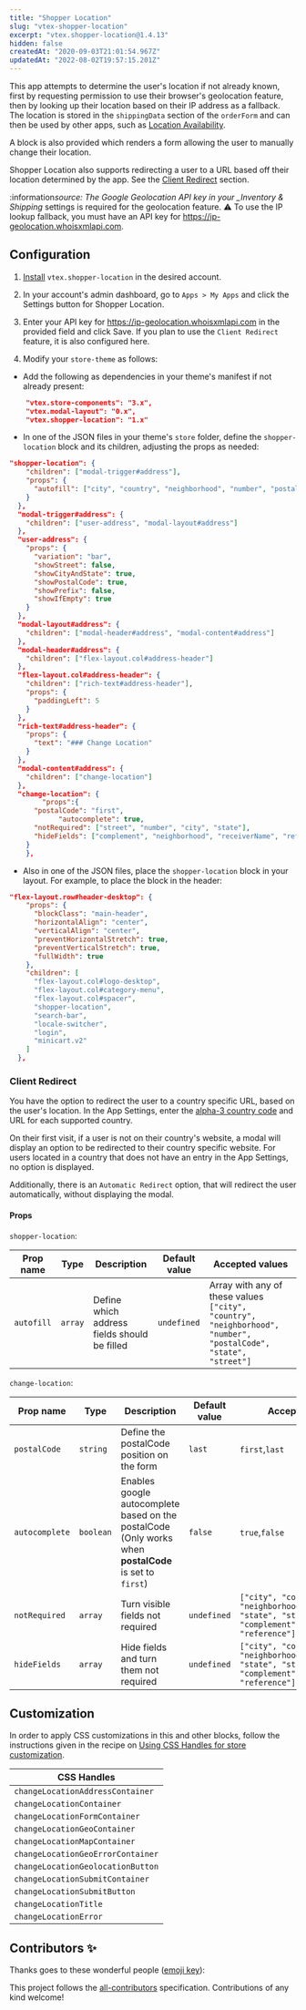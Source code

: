 ```yaml
---
title: "Shopper Location"
slug: "vtex-shopper-location"
excerpt: "vtex.shopper-location@1.4.13"
hidden: false
createdAt: "2020-09-03T21:01:54.967Z"
updatedAt: "2022-08-02T19:57:15.201Z"
---
```

This app attempts to determine the user's location if not already known, first by requesting permission to use their browser's geolocation feature, then by looking up their location based on their IP address as a fallback. The location is stored in the `shippingData` section of the `orderForm` and can then be used by other apps, such as [Location Availability](https://github.com/vtex-apps/location-availability).

A block is also provided which renders a form allowing the user to manually change their location.

Shopper Location also supports redirecting a user to a URL based off their location determined by the app. See the [Client Redirect](#client-redirect) section.

:information*source: The Google Geolocation API key in your \_Inventory & Shipping* settings is required for the geolocation feature.
:warning: To use the IP lookup fallback, you must have an API key for https://ip-geolocation.whoisxmlapi.com.

## Configuration

1. [Install](https://vtex.io/docs/recipes/store/installing-an-app) `vtex.shopper-location` in the desired account.

2. In your account's admin dashboard, go to `Apps > My Apps` and click the Settings button for Shopper Location.

3. Enter your API key for https://ip-geolocation.whoisxmlapi.com in the provided field and click Save. If you plan to use the `Client Redirect` feature, it is also configured here.

4. Modify your `store-theme` as follows:

- Add the following as dependencies in your theme's manifest if not already present:

```json
    "vtex.store-components": "3.x",
    "vtex.modal-layout": "0.x",
    "vtex.shopper-location": "1.x"
```

- In one of the JSON files in your theme's `store` folder, define the `shopper-location` block and its children, adjusting the props as needed:

```json
"shopper-location": {
    "children": ["modal-trigger#address"],
    "props": {
      "autofill": ["city", "country", "neighborhood", "number", "postalCode", "state", "street"]
    }
  },
  "modal-trigger#address": {
    "children": ["user-address", "modal-layout#address"]
  },
  "user-address": {
    "props": {
      "variation": "bar",
      "showStreet": false,
      "showCityAndState": true,
      "showPostalCode": true,
      "showPrefix": false,
      "showIfEmpty": true
    }
  },
  "modal-layout#address": {
    "children": ["modal-header#address", "modal-content#address"]
  },
  "modal-header#address": {
    "children": ["flex-layout.col#address-header"]
  },
  "flex-layout.col#address-header": {
    "children": ["rich-text#address-header"],
    "props": {
      "paddingLeft": 5
    }
  },
  "rich-text#address-header": {
    "props": {
      "text": "### Change Location"
    }
  },
  "modal-content#address": {
    "children": ["change-location"]
  },
  "change-location": {
		"props":{
      "postalCode": "first",
			"autocomplete": true,
      "notRequired": ["street", "number", "city", "state"],
      "hideFields": ["complement", "neighborhood", "receiverName", "reference"]
    }
	},
```

- Also in one of the JSON files, place the `shopper-location` block in your layout. For example, to place the block in the header:

```json
"flex-layout.row#header-desktop": {
    "props": {
      "blockClass": "main-header",
      "horizontalAlign": "center",
      "verticalAlign": "center",
      "preventHorizontalStretch": true,
      "preventVerticalStretch": true,
      "fullWidth": true
    },
    "children": [
      "flex-layout.col#logo-desktop",
      "flex-layout.col#category-menu",
      "flex-layout.col#spacer",
      "shopper-location",
      "search-bar",
      "locale-switcher",
      "login",
      "minicart.v2"
    ]
  },
```

### Client Redirect

You have the option to redirect the user to a country specific URL, based on the user's location. In the App Settings, enter the [alpha-3 country code](https://en.wikipedia.org/wiki/ISO_3166-1_alpha-3#Officially_assigned_code_elements) and URL for each supported country.

On their first visit, if a user is not on their country's website, a modal will display an option to be redirected to their country specific website. For users located in a country that does not have an entry in the App Settings, no option is displayed.

Additionally, there is an `Automatic Redirect` option, that will redirect the user automatically, without displaying the modal.

#### Props

`shopper-location`:

| Prop name  | Type    | Description                                  | Default value | Accepted values                                                                                                 |
| ---------- | ------- | -------------------------------------------- | ------------- | --------------------------------------------------------------------------------------------------------------- |
| `autofill` | `array` | Define which address fields should be filled | `undefined`   | Array with any of these values `["city", "country", "neighborhood", "number", "postalCode", "state", "street"]` |

`change-location`:

| Prop name      | Type      | Description                                         | Default value | Accepted values                                                                                              |
| -------------- | --------- | --------------------------------------------------- | ------------- | ------------------------------------------------------------------------------------------------------------ |
| `postalCode`   | `string`  | Define the postalCode position on the form          | `last`        | `first`,`last`                                                                                               |
| `autocomplete` | `boolean` | Enables google autocomplete based on the postalCode (Only works when **postalCode** is set to `first`) | `false`       | `true`,`false`                                                                                               |
| `notRequired`  | `array`   | Turn visible fields not required                    | `undefined`   | `["city", "country", "neighborhood", "number", "state", "street", "complement","receiverName", "reference"]` |
| `hideFields`   | `array`   | Hide fields and turn them not required              | `undefined`   | `["city", "country", "neighborhood", "number", "state", "street", "complement","receiverName", "reference"]` |

## Customization

In order to apply CSS customizations in this and other blocks, follow the instructions given in the recipe on [Using CSS Handles for store customization](https://vtex.io/docs/recipes/style/using-css-handles-for-store-customization).

| CSS Handles                       |
| --------------------------------- |
| `changeLocationAddressContainer`  |
| `changeLocationContainer`         |
| `changeLocationFormContainer`     |
| `changeLocationGeoContainer`      |
| `changeLocationMapContainer`      |
| `changeLocationGeoErrorContainer` |
| `changeLocationGeolocationButton` |
| `changeLocationSubmitContainer`   |
| `changeLocationSubmitButton`      |
| `changeLocationTitle`             |
| `changeLocationError`             |

## Contributors ✨

Thanks goes to these wonderful people ([emoji key](https://allcontributors.org/docs/en/emoji-key)):

<!-- ALL-CONTRIBUTORS-LIST:START - Do not remove or modify this section -->
<!-- prettier-ignore-start -->
<!-- markdownlint-disable -->
<!-- markdownlint-enable -->
<!-- prettier-ignore-end -->

<!-- ALL-CONTRIBUTORS-LIST:END -->

This project follows the [all-contributors](https://github.com/all-contributors/all-contributors) specification. Contributions of any kind welcome!